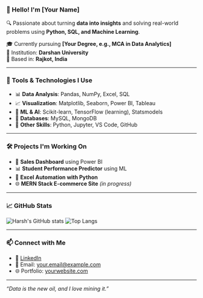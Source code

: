 ### 👋 Hello! I'm [Your Name]

🔍 Passionate about turning **data into insights** and solving real-world problems using **Python, SQL, and Machine Learning**.

🎓 Currently pursuing **[Your Degree, e.g., MCA in Data Analytics]**  
🏫 Institution: **Darshan University**  
📍 Based in: **Rajkot, India**

---

### 🔧 Tools & Technologies I Use

- 📊 **Data Analysis**: Pandas, NumPy, Excel, SQL  
- 📈 **Visualization**: Matplotlib, Seaborn, Power BI, Tableau  
- 🤖 **ML & AI**: Scikit-learn, TensorFlow (learning), Statsmodels  
- 💾 **Databases**: MySQL, MongoDB  
- 🧠 **Other Skills**: Python, Jupyter, VS Code, GitHub

---

### 🛠️ Projects I'm Working On

- 📌 **Sales Dashboard** using Power BI  
- 📊 **Student Performance Predictor** using ML  
- 📂 **Excel Automation with Python**  
- 🌐 **MERN Stack E-commerce Site** *(in progress)*

---

### 📈 GitHub Stats

![Harsh's GitHub stats](https://github-readme-stats.vercel.app/api?username=your-username&show_icons=true&theme=radical)
![Top Langs](https://github-readme-stats.vercel.app/api/top-langs/?username=your-username&layout=compact&theme=radical)

---

### 📫 Connect with Me

- 💼 [LinkedIn](https://linkedin.com/in/your-profile)  
- 📧 Email: your.email@example.com  
- 🌐 Portfolio: [yourwebsite.com](https://yourwebsite.com)

---

_“Data is the new oil, and I love mining it.”_

